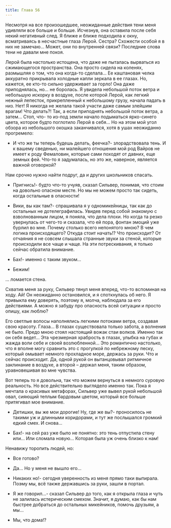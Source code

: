 ```yaml
---
title: Глава 56
---
```


Несмотря на все произошедшее, неожиданные действия  тени меня удивляли все больше и больше. Исчезнув, она оставила после себя некий негативный след. Я ближе и ближе подходила к окну, всматриваясь в несчастные глаза Лерой. Сестра? Схожести особой я в них не замечаю… Может, они по внутренней связи? Последние слова тени не давали мне покоя. 

Лерой была настолько истощена, что даже не пыталась вырваться из сжимающегося пространства. Она просто сидела на коленях, размышляя о том, что она когда-то сделала… Ее каштановая челка аккуратно прикрывала холодные капли зеркала в ее глазах. Но, кажется, ее кто-то сильно удерживает за горло! Она даже приподнялась, но… не боролась. Я увидела небольшой поток ветра и небольшую искорку в воздухе, после которой Лерой, как легкий нежный лепесток, прикрепленный к небольшому грузу, начала падать в низ. Нет! Я никогда не желала такой участи даже самым злейшим врагам! Что делать?! Так, а если приподнять небольшой поток ветра, а затем… Стоп, что- то из-под земли начало подыматься ярко-синего цвета, которое будто поглотило Лерой в себя… Но на этом мой угол обзора из небольшого окошка заканчивался, хотя в ушах неожиданно прогремело:

- И что же ты теперь будешь делать, феечка?- злорадствовала тень. И к вашему сведенью, ни малейшего отношения мой род Вайров не имеет к роду Фемаловин, которые сами походят от давних, еще земных фей. Что-то я задумалась, но это же, наверное, является важной оговоркой?

Нам срочно нужно найти подруг, да и других школьников спасать.

- Пригнись!- будто что-то учуяв, сказал Сильвер, понимая, что стоим на довольно опасном месте. Но мы не можем просто так сидеть, когда остальные в опасности!

- Вики, вы как там?- спрашивала я у одномикейницы, так как до остальных не дотелеграфилась. Увидев перед собой знакомую с взволнованным лицом, я поняла, что дела плохи. Но когда та резко увернулась от чего-то и сказала, что ей пора, фонтан эмоций уже бурлил во мне. Почему столько всего непонятого мною? В чем логика происходящего? Откуда стоит начать!? Что происходит? От отчаяния я не совсем слышала странные звуки за стеной, которые происходили все чаще и чаще. На эти потрескивания, я только сейчас обратила внимание.

- Бах!- именно с таким звуком…

- Бежим!

… ломается стена.

Схватив меня за руку, Сильвер тянул меня вперед, что-то вспоминая на ходу. Ай! Он неожиданно остановился, и я споткнулась об него. Я привыкла ему доверять, поэтому я, молча, наблюдала за его действиями. А можно я забуду про опасность всей ситуации и просто опишу, как люблю?

Его светлые волосы наполнялись легкими потоками ветра, создавая свою красоту. Глаза… В глазах существовала только забота, а волнения не было. Предо мною стоял настоящий вожак стаи волков. Именно так он себя ведет… Эта чрезмерная храбрость в глазах, улыбка на губах и жажда воли себе и своей возлюбленной… Это романтично настолько, что я вполне могу сравнить это с прогулкой по небрежному песку, который омывает немного прохладное море, держась за руки. Что и сейчас происходит. Да, одной рукой он вытанцовывал ритмичное заклинание в воздухе, а второй – держал меня, таким образом, уравновешивая во мне чувства.

Вот теперь то я довольна, так что можем вернуться в немного суровую реальность. Но все действительно выглядело именно так. Пока я мечтала о красивых метафорах, Сильвер уже вывел рукой небольшой овал, сияющий теплым бардовым цветом, который все больше притягивал мое внимание.

- Детишки, вы же мои дорогие! Ну, где же вы?- проносилось не такими уж и длинными коридорами, и тут же послышался громкий едкий смех. И снова…

- Бах!- на сей раз уже было не понятно: это тень отпустила стену или… Или сломала новую… Которая была уж очень близко к нам!

Ненавижу торопить людей, но:

- Все готово?

- Да… Но у меня не вышло его…

- Никаких но!- сегодня уверенность из меня прямо таки выпирала. Поэму мы, всё также державшись за руки, зашли в портал.

- Я же говорил…- сказал Сильвер до того, как я открыла глаза и чуть не залилась истерическим смехом. Значит, я думаю, как бы нам быстрее добраться до остальных микейников, помочь друзьям, а мы…

- Мы, что дома!?
